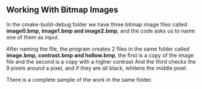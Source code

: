 ## Working With Bitmap Images
<p>In the cmake-build-debug folder we have three bitmap image files called <strong>image0.bmp, image1.bmp and image2.bmp</strong>, and the code asks us to name one of them as input.</p>
<p>After naming the file, the program creates 2 files in the same folder called <strong>image.bmp, contrast.bmp and hollow.bmp</strong>, the first is a copy of the image file and the second is a copy with a higher contrast And the third checks the 9 pixels around a pixel, and if they are all black, whitens the middle pixel.</p>
<p>There is a complete sample of the work in the same folder.</p>
